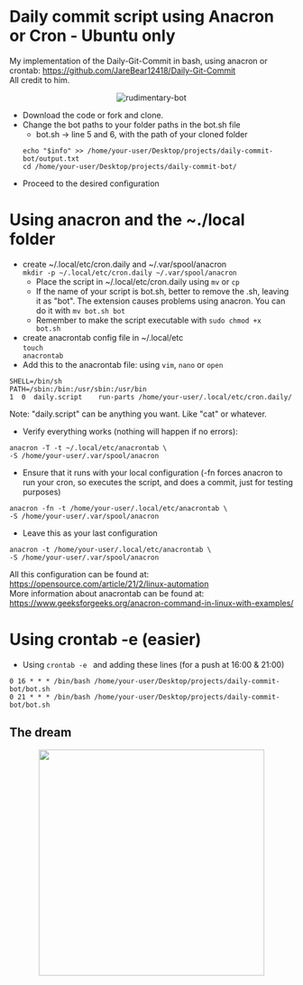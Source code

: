 # Daily commit script using Anacron or Cron - Ubuntu only
My implementation of the Daily-Git-Commit in bash, using anacron or crontab: https://github.com/JareBear12418/Daily-Git-Commit <br>
All credit to him.

<div align="center">

![rudimentary-bot](https://user-images.githubusercontent.com/14861253/199794306-4f53a822-8f10-4aeb-b993-a76c2b9fc77f.gif)

</div>
    
- Download the code or fork and clone.
- Change the bot paths to your folder paths in the bot.sh file
    - bot.sh -> line 5 and 6, with the path of your cloned folder
    ```
    echo "$info" >> /home/your-user/Desktop/projects/daily-commit-bot/output.txt
    cd /home/your-user/Desktop/projects/daily-commit-bot/
    ```
- Proceed to the desired configuration

# Using anacron and the ~./local folder
- create ~/.local/etc/cron.daily and ~/.var/spool/anacron<br>
    <code>mkdir -p ~/.local/etc/cron.daily ~/.var/spool/anacron</code>
    - Place the script in ~/.local/etc/cron.daily using <code>mv</code> or <code>cp</code> <br>
    - If the name of your script is bot.sh, better to remove the .sh, leaving it as "bot". The extension causes problems using anacron. You can do it with <code>mv bot.sh bot</code>
    - Remember to make the script executable with <code>sudo chmod +x bot.sh </code>
- create anacrontab config file in ~/.local/etc<br>
<code>touch anacrontab</code><br>
- Add this to the anacrontab file: using <code>vim</code>, <code>nano</code> or <code>open</code>

```
SHELL=/bin/sh
PATH=/sbin:/bin:/usr/sbin:/usr/bin
1  0  daily.script    run-parts /home/your-user/.local/etc/cron.daily/
```

Note: "daily.script" can be anything you want. Like "cat" or whatever.

- Verify everything works (nothing will happen if no errors):
```
anacron -T -t ~/.local/etc/anacrontab \
-S /home/your-user/.var/spool/anacron
```
- Ensure that it runs with your local configuration (-fn forces anacron to run your cron, so executes the script, and does a commit, just for testing purposes)
```
anacron -fn -t /home/your-user/.local/etc/anacrontab \
-S /home/your-user/.var/spool/anacron
```
- Leave this as your last configuration
```
anacron -t /home/your-user/.local/etc/anacrontab \
-S /home/your-user/.var/spool/anacron
```

All this configuration can be found at: https://opensource.com/article/21/2/linux-automation <br>
More information about anacrontab can be found at: https://www.geeksforgeeks.org/anacron-command-in-linux-with-examples/

# Using crontab -e (easier)
- Using <code>crontab -e </code> and adding these lines (for a push at 16:00 & 21:00)
```
0 16 * * * /bin/bash /home/your-user/Desktop/projects/daily-commit-bot/bot.sh
0 21 * * * /bin/bash /home/your-user/Desktop/projects/daily-commit-bot/bot.sh
```

## The dream

<div align="center">
    
<img src="https://pbs.twimg.com/media/FTJYOb1aQAA459O.jpg" data-canonical-src="https://pbs.twimg.com/media/FTJYOb1aQAA459O.jpg" width="400" height="400" />

</div>
